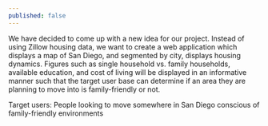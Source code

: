 ```yaml
---
published: false
---
```


We have decided to come up with a new idea for our project. Instead of using Zillow housing data, we want to create a web application which displays a map of San Diego, and segmented by city, displays housing dynamics. Figures such as single household vs. family households, available education, and cost of living will be displayed in an informative manner such that the target user base can determine if an area they are planning to move into is family-friendly or not. 

Target users: People looking to move somewhere in San Diego conscious of family-friendly environments

